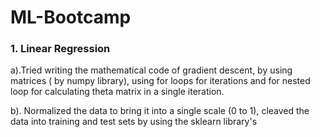 # ML-Bootcamp

### 1. Linear Regression
a).Tried writing the mathematical code of gradient descent, by using matrices ( by numpy library), using for loops for iterations and for nested loop for calculating theta matrix in a single iteration.

b). Normalized the data to bring it into a single scale (0 to 1), cleaved the data into training and test sets by using the sklearn library's 
